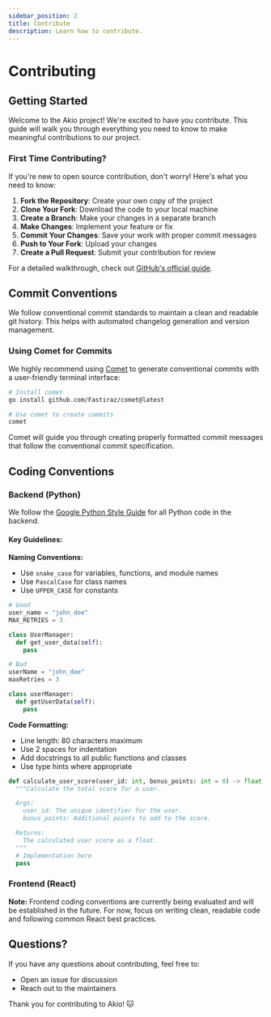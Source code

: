 ```yaml
---
sidebar_position: 2
title: Contribute
description: Learn how to contribute.
---
```


# Contributing

## Getting Started

Welcome to the Akio project! We're excited to have you contribute. This guide will walk you through everything you need to know to make meaningful contributions to our project.

### First Time Contributing?

If you're new to open source contribution, don't worry! Here's what you need to know:

1. **Fork the Repository**: Create your own copy of the project
2. **Clone Your Fork**: Download the code to your local machine
3. **Create a Branch**: Make your changes in a separate branch
4. **Make Changes**: Implement your feature or fix
5. **Commit Your Changes**: Save your work with proper commit messages
6. **Push to Your Fork**: Upload your changes
7. **Create a Pull Request**: Submit your contribution for review

For a detailed walkthrough, check out [GitHub's official guide](https://docs.github.com/en/get-started/exploring-projects-on-github/contributing-to-a-project).

## Commit Conventions

We follow conventional commit standards to maintain a clean and readable git history. This helps with automated changelog generation and version management.

### Using Comet for Commits

We highly recommend using [Comet](https://github.com/Fastiraz/comet) to generate conventional commits with a user-friendly terminal interface:

```bash
# Install comet
go install github.com/Fastiraz/comet@latest

# Use comet to create commits
comet
```

Comet will guide you through creating properly formatted commit messages that follow the conventional commit specification.

## Coding Conventions

### Backend (Python)

We follow the [Google Python Style Guide](https://google.github.io/styleguide/pyguide.html) for all Python code in the backend.

#### Key Guidelines:

**Naming Conventions:**
- Use `snake_case` for variables, functions, and module names
- Use `PascalCase` for class names
- Use `UPPER_CASE` for constants

```python
# Good
user_name = "john_doe"
MAX_RETRIES = 3

class UserManager:
  def get_user_data(self):
    pass

# Bad
userName = "john_doe"
maxRetries = 3

class userManager:
  def getUserData(self):
    pass
```

**Code Formatting:**
- Line length: 80 characters maximum
- Use 2 spaces for indentation
- Add docstrings to all public functions and classes
- Use type hints where appropriate

```python
def calculate_user_score(user_id: int, bonus_points: int = 0) -> float:
  """Calculate the total score for a user.

  Args:
    user_id: The unique identifier for the user.
    bonus_points: Additional points to add to the score.

  Returns:
    The calculated user score as a float.
  """
  # Implementation here
  pass
```

### Frontend (React)

**Note:** Frontend coding conventions are currently being evaluated and will be established in the future. For now, focus on writing clean, readable code and following common React best practices.

## Questions?

If you have any questions about contributing, feel free to:
- Open an issue for discussion
- Reach out to the maintainers

Thank you for contributing to Akio! 🐱
